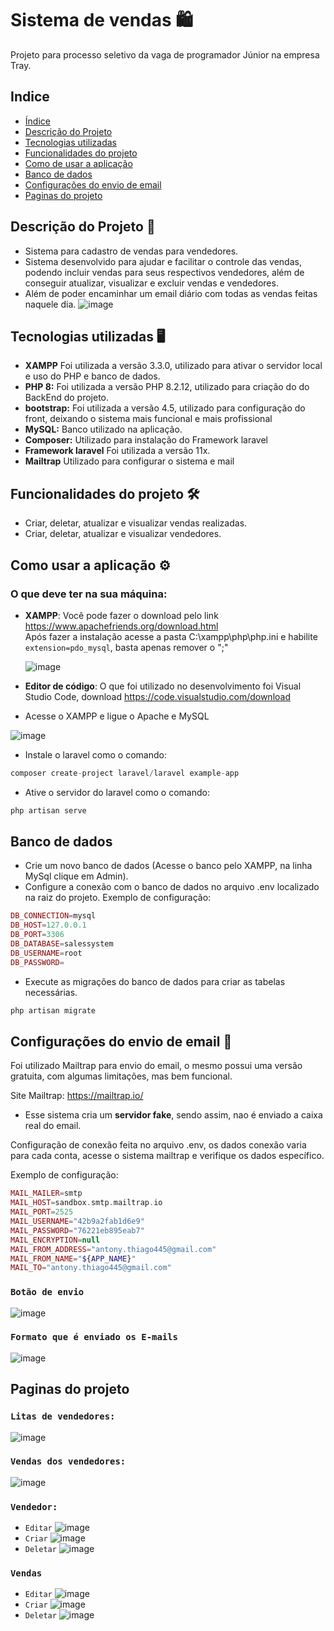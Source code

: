 # Sistema de vendas 🛍️

Projeto para processo seletivo da vaga de programador Júnior na empresa Tray.

## Indice
* [Índice](https://github.com/Antony-Chagas/salesSystem/edit/main/README.md#indice)
* [Descrição do Projeto](https://github.com/Antony-Chagas/salesSystem/blob/main/README.md#descri%C3%A7%C3%A3o-do-projeto-)
* [Tecnologias utilizadas](https://github.com/Antony-Chagas/salesSystem/blob/main/README.md#tecnologias-utilizadas-)
* [Funcionalidades do projeto](https://github.com/Antony-Chagas/salesSystem/edit/main/README.md#indice)
* [Como de usar a aplicação](https://github.com/Antony-Chagas/salesSystem/edit/main/README.md#indice)
* [Banco de dados](https://github.com/Antony-Chagas/salesSystem/edit/main/README.md#indice)
* [Configurações do envio de email](https://github.com/Antony-Chagas/salesSystemTray/blob/main/README.md#configura%C3%A7%C3%B5es-do-envio-de-email-)
* [Paginas do projeto](https://github.com/Antony-Chagas/salesSystem/edit/main/README.md#indice)


## Descrição do Projeto 📰
* Sistema para cadastro de vendas para vendedores.
* Sistema desenvolvido para ajudar e facilitar o controle das vendas, podendo incluir vendas para seus respectivos vendedores, além de conseguir atualizar, visualizar e excluir vendas e vendedores.
* Além de poder encaminhar um email diário com todas as vendas feitas naquele dia.
  ![image](https://github.com/Antony-Chagas/salesSystem/assets/104728389/e7b874e8-48f2-4e88-a502-e6274d95390e)

## Tecnologias utilizadas 🖥
* **XAMPP** Foi utilizada a versão 3.3.0, utilizado para ativar o servidor local e uso do PHP e banco de dados.
* **PHP 8:** Foi utilizada a versão  PHP 8.2.12, utilizado para criação do do BackEnd do projeto.
* **bootstrap:** Foi utilizada a versão 4.5, utilizado para configuração do front, deixando o sistema mais funcional e mais profissional
* **MySQL:** Banco utilizado na aplicação.
* **Composer:** Utilizado para instalação do Framework laravel
* **Framework laravel** Foi utilizada a versão 11x.
* **Mailtrap** Utilizado para configurar o sistema e mail

## Funcionalidades do projeto 🛠️

* Criar, deletar, atualizar e visualizar vendas realizadas.
* Criar, deletar, atualizar e visualizar vendedores.

## Como usar a aplicação ⚙️

### O que deve ter na sua máquina:
* **XAMPP**: Você pode fazer o download pelo link https://www.apachefriends.org/download.html <br>
  Após fazer a instalação acesse a pasta C:\xampp\php\php.ini e habilite `extension=pdo_mysql`, basta apenas remover o ";"
  
  ![image](https://github.com/Antony-Chagas/salesSystem/assets/104728389/ce1e5437-e1ba-49ee-9a5b-0e04e6b8351f)

* **Editor de código**: O que foi utilizado no desenvolvimento foi Visual Studio Code, download https://code.visualstudio.com/download
* Acesse o XAMPP e ligue o Apache e MySQL
  
 ![image](https://github.com/Antony-Chagas/salesSystem/assets/104728389/f5fe1b87-6776-4039-8fb7-8e9220469452)

* Instale o laravel como o comando:
~~~php
composer create-project laravel/laravel example-app
~~~ 
* Ative o servidor do laravel como o comando:
~~~php
php artisan serve
~~~
    
## Banco de dados
* Crie um novo banco de dados (Acesse o banco pelo XAMPP, na linha MySql clique em Admin).
* Configure a conexão com o banco de dados no arquivo .env localizado na raiz do projeto. Exemplo de configuração:
~~~php
DB_CONNECTION=mysql
DB_HOST=127.0.0.1
DB_PORT=3306
DB_DATABASE=salessystem
DB_USERNAME=root
DB_PASSWORD=
~~~
* Execute as migrações do banco de dados para criar as tabelas necessárias.
~~~php
php artisan migrate
~~~
## Configurações do envio de email 📩
 Foi utilizado Mailtrap para envio do email, o mesmo possui uma versão gratuita, com algumas limitações, mas bem funcional.
 
 Site Mailtrap: https://mailtrap.io/
* Esse sistema cria um **servidor fake**, sendo assim, nao é enviado a caixa real do email.
 
 Configuração de conexão feita no arquivo .env, os dados conexão varia para cada conta, acesse o sistema mailtrap e verifique os dados específico.
 
 Exemplo de configuração:
~~~php
MAIL_MAILER=smtp
MAIL_HOST=sandbox.smtp.mailtrap.io
MAIL_PORT=2525
MAIL_USERNAME="42b9a2fab1d6e9"
MAIL_PASSWORD="76221eb895eab7"
MAIL_ENCRYPTION=null
MAIL_FROM_ADDRESS="antony.thiago445@gmail.com"
MAIL_FROM_NAME="${APP_NAME}"
MAIL_TO="antony.thiago445@gmail.com"
~~~
### `Botão de envio`
![image](https://github.com/Antony-Chagas/salesSystemTray/assets/104728389/5db94849-e3bb-4209-9c96-41b7dbda8903)

### `Formato que é enviado os E-mails`
![image](https://github.com/Antony-Chagas/salesSystemTray/assets/104728389/986999bf-2023-4872-8afa-e1b0a0060a71)

 
## Paginas do projeto

### `Litas de vendedores:`
![image](https://github.com/Antony-Chagas/salesSystem/assets/104728389/8396846c-78ee-426e-9de3-e9d2d05ccbda)

### `Vendas dos vendedores:`
![image](https://github.com/Antony-Chagas/salesSystem/assets/104728389/29d54f65-3a8d-406f-b552-eefc2f9c5a83)

### `Vendedor:`
* `Editar` 
![image](https://github.com/Antony-Chagas/salesSystem/assets/104728389/99323925-0a2b-4ab5-ba51-94ec553ffe51)
* `Criar`
![image](https://github.com/Antony-Chagas/salesSystem/assets/104728389/6499ad89-b01a-4feb-9b2d-9aa19653e456)
* `Deletar`
![image](https://github.com/Antony-Chagas/salesSystem/assets/104728389/ff747b84-aa04-4644-a43e-6fa9e9f88569)

### `Vendas`
* `Editar`
![image](https://github.com/Antony-Chagas/salesSystem/assets/104728389/ba809475-4620-4d06-b386-7a7a84088663)
* `Criar`
![image](https://github.com/Antony-Chagas/salesSystem/assets/104728389/3eaf1b09-87a1-4b5b-bf5f-fdf4f4e0096a)
* `Deletar`
![image](https://github.com/Antony-Chagas/salesSystem/assets/104728389/9bc2be89-5422-4ef0-a4c3-32ded5b0a650)

